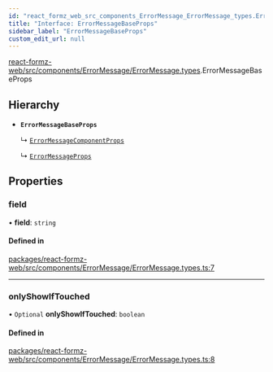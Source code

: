 ```yaml
---
id: "react_formz_web_src_components_ErrorMessage_ErrorMessage_types.ErrorMessageBaseProps"
title: "Interface: ErrorMessageBaseProps"
sidebar_label: "ErrorMessageBaseProps"
custom_edit_url: null
---
```


[react-formz-web/src/components/ErrorMessage/ErrorMessage.types](../modules/react_formz_web_src_components_ErrorMessage_ErrorMessage_types.md).ErrorMessageBaseProps

## Hierarchy

- **`ErrorMessageBaseProps`**

  ↳ [`ErrorMessageComponentProps`](react_formz_web_src_components_ErrorMessage_ErrorMessage_types.ErrorMessageComponentProps.md)

  ↳ [`ErrorMessageProps`](react_formz_web_src_components_ErrorMessage_ErrorMessage_types.ErrorMessageProps.md)

## Properties

### field

• **field**: `string`

#### Defined in

[packages/react-formz-web/src/components/ErrorMessage/ErrorMessage.types.ts:7](https://github.com/ZerryStack/react-formz/blob/main/packages/react-formz-web/src/components/ErrorMessage/ErrorMessage.types.ts#L7)

___

### onlyShowIfTouched

• `Optional` **onlyShowIfTouched**: `boolean`

#### Defined in

[packages/react-formz-web/src/components/ErrorMessage/ErrorMessage.types.ts:8](https://github.com/ZerryStack/react-formz/blob/main/packages/react-formz-web/src/components/ErrorMessage/ErrorMessage.types.ts#L8)
